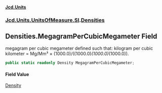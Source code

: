 #### [Jcd.Units](index 'index')
### [Jcd.Units.UnitsOfMeasure.SI](Jcd.Units.UnitsOfMeasure.SI 'Jcd.Units.UnitsOfMeasure.SI').[Densities](Densities 'Jcd.Units.UnitsOfMeasure.SI.Densities')

## Densities.MegagramPerCubicMegameter Field

megagram per cubic megameter defined such that: kilogram per cubic kilometer = Mg/Mm³ ×
(1000.0)/((1000.0)*(1000.0)*(1000.0)).

```csharp
public static readonly Density MegagramPerCubicMegameter;
```

#### Field Value
[Density](Density 'Jcd.Units.UnitTypes.Density')